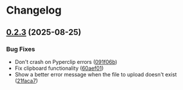 # Changelog

## [0.2.3](https://github.com/skorokithakis/bakeit/compare/v0.2.2...v0.2.3) (2025-08-25)


### Bug Fixes

* Don't crash on Pyperclip errors ([091f06b](https://github.com/skorokithakis/bakeit/commit/091f06b7b93885f928554130cdc27a7007775f65))
* Fix clipboard functionality ([60aef01](https://github.com/skorokithakis/bakeit/commit/60aef015fdcea88cf259a837fda6372c4524fc23))
* Show a better error message when the file to upload doesn't exist ([21faca7](https://github.com/skorokithakis/bakeit/commit/21faca7af20ea6689308d662bdcd31a7379e3603))
